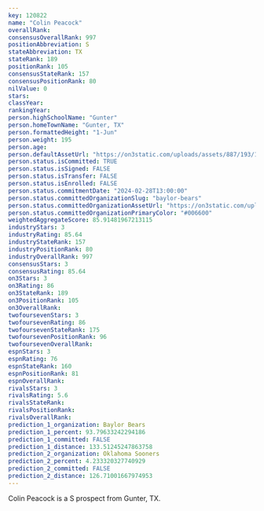 ```yaml
---
key: 120822
name: "Colin Peacock"
overallRank: 
consensusOverallRank: 997
positionAbbreviation: S
stateAbbreviation: TX
stateRank: 189
positionRank: 105
consensusStateRank: 157
consensusPositionRank: 80
nilValue: 0
stars: 
classYear: 
rankingYear: 
person.highSchoolName: "Gunter"
person.homeTownName: "Gunter, TX"
person.formattedHeight: "1-Jun"
person.weight: 195
person.age: 
person.defaultAssetUrl: "https://on3static.com/uploads/assets/887/193/193887.jpg"
person.status.isCommitted: TRUE
person.status.isSigned: FALSE
person.status.isTransfer: FALSE
person.status.isEnrolled: FALSE
person.status.commitmentDate: "2024-02-28T13:00:00"
person.status.committedOrganizationSlug: "baylor-bears"
person.status.committedOrganizationAssetUrl: "https://on3static.com/uploads/assets/735/149/149735.svg"
person.status.committedOrganizationPrimaryColor: "#006600"
weightedAggregateScore: 85.91481967213115
industryStars: 3
industryRating: 85.64
industryStateRank: 157
industryPositionRank: 80
industryOverallRank: 997
consensusStars: 3
consensusRating: 85.64
on3Stars: 3
on3Rating: 86
on3StateRank: 189
on3PositionRank: 105
on3OverallRank: 
twofoursevenStars: 3
twofoursevenRating: 86
twofoursevenStateRank: 175
twofoursevenPositionRank: 96
twofoursevenOverallRank: 
espnStars: 3
espnRating: 76
espnStateRank: 160
espnPositionRank: 81
espnOverallRank: 
rivalsStars: 3
rivalsRating: 5.6
rivalsStateRank: 
rivalsPositionRank: 
rivalsOverallRank: 
prediction_1_organization: Baylor Bears
prediction_1_percent: 93.79633242294186
prediction_1_committed: FALSE
prediction_1_distance: 133.51245247863758
prediction_2_organization: Oklahoma Sooners
prediction_2_percent: 4.233320327740929
prediction_2_committed: FALSE
prediction_2_distance: 126.71001667974953
---
```

Colin Peacock is a S prospect from Gunter, TX.